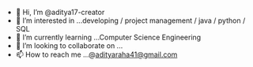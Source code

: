 - 👋 Hi, I’m @aditya17-creator
- 👀 I’m interested in ...developing / project management / java / python / SQL 
- 🌱 I’m currently learning ...Computer Science Engineering 
- 💞️ I’m looking to collaborate on ...
- 📫 How to reach me ...@adityaraha41@gmail.com

<!---
aditya17-creator/aditya17-creator is a ✨ special ✨ repository because its `README.md` (this file) appears on your GitHub profile.
You can click the Preview link to take a look at your changes.
--->
